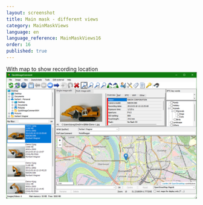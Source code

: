 ```yaml
---
layout: screenshot
title: Main mask - different views
category: MainMaskViews
language: en
language_reference: MainMaskViews16
order: 16
published: true
---
```

With map to show recording location
<img src="https://raw.githubusercontent.com/QuickImageComment/QuickImageComment/main/UserManual/images/English-prg/FormQuickImageComment-Map.png">
